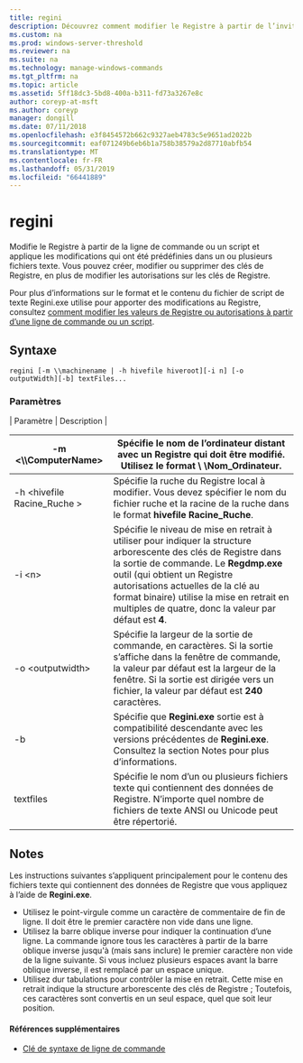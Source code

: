```yaml
---
title: regini
description: Découvrez comment modifier le Registre à partir de l’invite de commandes ou en utilisant un script.
ms.custom: na
ms.prod: windows-server-threshold
ms.reviewer: na
ms.suite: na
ms.technology: manage-windows-commands
ms.tgt_pltfrm: na
ms.topic: article
ms.assetid: 5ff18dc3-5bd8-400a-b311-fd73a3267e8c
author: coreyp-at-msft
ms.author: coreyp
manager: dongill
ms.date: 07/11/2018
ms.openlocfilehash: e3f8454572b662c9327aeb4783c5e9651ad2022b
ms.sourcegitcommit: eaf071249b6eb6b1a758b38579a2d87710abfb54
ms.translationtype: MT
ms.contentlocale: fr-FR
ms.lasthandoff: 05/31/2019
ms.locfileid: "66441889"
---
```

# <a name="regini"></a>regini

Modifie le Registre à partir de la ligne de commande ou un script et applique les modifications qui ont été prédéfinies dans un ou plusieurs fichiers texte. Vous pouvez créer, modifier ou supprimer des clés de Registre, en plus de modifier les autorisations sur les clés de Registre.

Pour plus d’informations sur le format et le contenu du fichier de script de texte Regini.exe utilise pour apporter des modifications au Registre, consultez [comment modifier les valeurs de Registre ou autorisations à partir d’une ligne de commande ou un script](https://support.microsoft.com/help/264584/how-to-change-registry-values-or-permissions-from-a-command-line-or-a).

## <a name="syntax"></a>Syntaxe

```
regini [-m \\machinename | -h hivefile hiveroot][-i n] [-o outputWidth][-b] textFiles...
```

### <a name="parameters"></a>Paramètres

| Paramètre | Description |

|-m \<\\\\ComputerName>|Spécifie le nom de l’ordinateur distant avec un Registre qui doit être modifié. Utilisez le format  **\\ \\Nom_Ordinateur**.|
|---------------------|-|
|-h \<hivefile Racine_Ruche >|Spécifie la ruche du Registre local à modifier. Vous devez spécifier le nom du fichier ruche et la racine de la ruche dans le format **hivefile Racine_Ruche**.|
|-i \<n>|Spécifie le niveau de mise en retrait à utiliser pour indiquer la structure arborescente des clés de Registre dans la sortie de commande. Le **Regdmp.exe** outil (qui obtient un Registre autorisations actuelles de la clé au format binaire) utilise la mise en retrait en multiples de quatre, donc la valeur par défaut est **4**.|
|-o \<outputwidth>|Spécifie la largeur de la sortie de commande, en caractères. Si la sortie s’affiche dans la fenêtre de commande, la valeur par défaut est la largeur de la fenêtre. Si la sortie est dirigée vers un fichier, la valeur par défaut est **240** caractères.|
|-b|Spécifie que **Regini.exe** sortie est à compatibilité descendante avec les versions précédentes de **Regini.exe**. Consultez la section Notes pour plus d’informations.|
|textfiles|Spécifie le nom d’un ou plusieurs fichiers texte qui contiennent des données de Registre. N’importe quel nombre de fichiers de texte ANSI ou Unicode peut être répertorié.|

## <a name="remarks"></a>Notes

Les instructions suivantes s’appliquent principalement pour le contenu des fichiers texte qui contiennent des données de Registre que vous appliquez à l’aide de **Regini.exe**.
-   Utilisez le point-virgule comme un caractère de commentaire de fin de ligne. Il doit être le premier caractère non vide dans une ligne.
-   Utilisez la barre oblique inverse pour indiquer la continuation d’une ligne. La commande ignore tous les caractères à partir de la barre oblique inverse jusqu'à (mais sans inclure) le premier caractère non vide de la ligne suivante. Si vous incluez plusieurs espaces avant la barre oblique inverse, il est remplacé par un espace unique.
-   Utilisez dur tabulations pour contrôler la mise en retrait. Cette mise en retrait indique la structure arborescente des clés de Registre ; Toutefois, ces caractères sont convertis en un seul espace, quel que soit leur position.

#### <a name="additional-references"></a>Références supplémentaires

-   [Clé de syntaxe de ligne de commande](command-line-syntax-key.md)